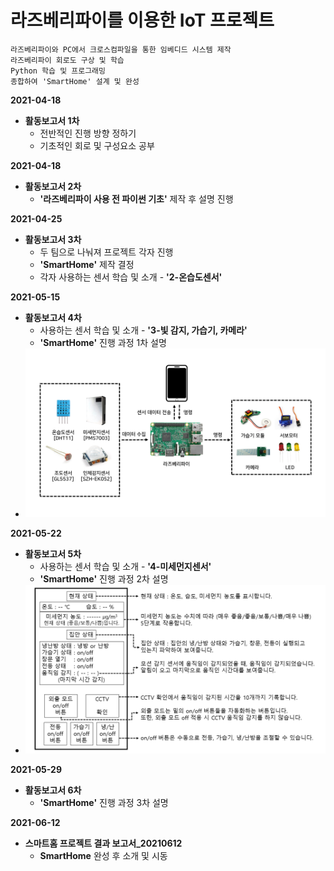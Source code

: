 # 라즈베리파이를 이용한 IoT 프로젝트

	라즈베리파이와 PC에서 크로스컴파일을 통한 임베디드 시스템 제작
	라즈베리파이 회로도 구상 및 학습
	Python 학습 및 프로그래밍
	종합하여 'SmartHome' 설계 및 완성

**2021-04-18**

* **활동보고서 1차**
	* 전반적인 진행 방향 정하기
	* 기초적인 회로 및 구성요소 공부

**2021-04-18**

* **활동보고서 2차**
	* **'라즈베리파이 사용 전 파이썬 기초'** 제작 후 설명 진행

**2021-04-25**

* **활동보고서 3차**
	* 두 팀으로 나눠져 프로젝트 각자 진행
	* **'SmartHome'** 제작 결정
	* 각자 사용하는 센서 학습 및 소개 - **'2-온습도센서'**

**2021-05-15**

* **활동보고서 4차**
	* 사용하는 센서 학습 및 소개 - **'3-빛 감지, 가습기, 카메라'**
	* **'SmartHome'**  진행 과정 1차 설명
* ![img_01](/images/drawing_smarthome.png)

**2021-05-22**

* **활동보고서 5차**
	* 사용하는 센서 학습 및 소개 - **'4-미세먼지센서'**
	* **'SmartHome'**  진행 과정 2차 설명
* ![img_02](/images/app_display.png)

**2021-05-29**

* **활동보고서 6차**
	* **'SmartHome'**  진행 과정 3차 설명

**2021-06-12**

* **스마트홈 프로젝트 결과 보고서_20210612**
	* **SmartHome** 완성 후 소개 및 시동